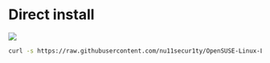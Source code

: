 # Direct install
![](https://github.com/nu11secur1ty/OpenSUSE-Linux-Linux-Architecture_Deployment-administration/blob/master/Perl/Perl6/wall/Perl6.png)
```bash
curl -s https://raw.githubusercontent.com/nu11secur1ty/OpenSUSE-Linux-Linux-Architecture_Deployment-administration/master/Perl/Perl6/perl_installer.sh | bash
```
